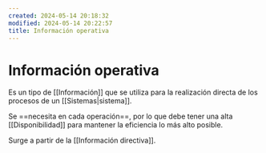 ```yaml
---
created: 2024-05-14 20:18:32
modified: 2024-05-14 20:22:57
title: Información operativa
---
```


# Información operativa

Es un tipo de [[Información]] que se utiliza para la realización directa de los procesos de un [[Sistemas|sistema]].

Se ==necesita en cada operación==, por lo que  debe tener una alta [[Disponibilidad]] para mantener la eficiencia lo más alto posible.

Surge a partir de la [[Información directiva]].
